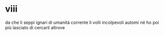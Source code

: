 # viii

da che li seppi ignari
di umanità corrente
li volli incolpevoli automi
né ho poi più lasciato
di cercarli altrove
